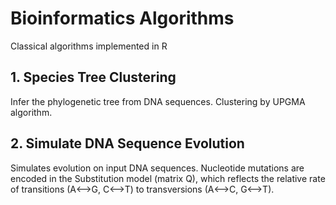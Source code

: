 # Bioinformatics Algorithms
Classical algorithms implemented in R

## 1. Species Tree Clustering
Infer the phylogenetic tree from DNA sequences. Clustering by UPGMA algorithm.

## 2. Simulate DNA Sequence Evolution
Simulates evolution on input DNA sequences. Nucleotide mutations are encoded in the Substitution model (matrix Q), which reflects the relative rate of transitions (A<-->G, C<-->T) to transversions (A<-->C, G<-->T).
